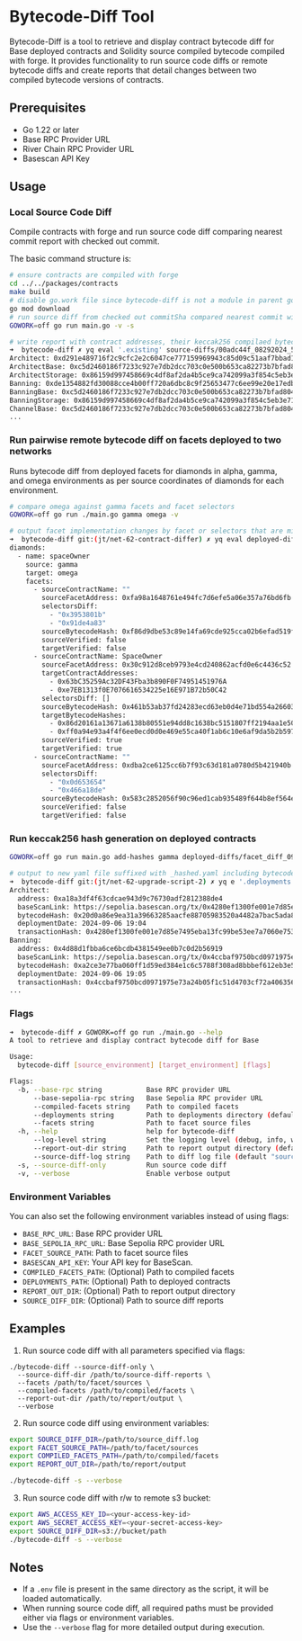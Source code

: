 # Bytecode-Diff Tool

Bytecode-Diff is a tool to retrieve and display contract bytecode diff for Base deployed contracts and Solidity source compiled bytecode compiled with forge. It provides functionality to run source code diffs or remote bytecode diffs and create reports that detail changes between two compiled bytecode versions of contracts.

## Prerequisites

- Go 1.22 or later
- Base RPC Provider URL
- River Chain RPC Provider URL
- Basescan API Key

## Usage

### Local Source Code Diff

Compile contracts with forge and run source code diff comparing nearest commit report with checked out commit.

The basic command structure is:

```bash
# ensure contracts are compiled with forge
cd ../../packages/contracts
make build
# disable go.work file since bytecode-diff is not a module in parent go workspace
go mod download
# run source diff from checked out commitSha compared nearest commit with a source diff report in SOURCE_DIFF_DIR
GOWORK=off go run main.go -v -s

# write report with contract addresses, their keccak256 compilaed bytecode hash under two keys, existing and updated.
➜  bytecode-diff ✗ yq eval '.existing' source-diffs/00adc44f_08292024_5.yaml
Architect: 0xd291e489716f2c9cfc2e2c6047ce777159969943c85d09c51aaf7bbad10f7c13
ArchitectBase: 0xc5d2460186f7233c927e7db2dcc703c0e500b653ca82273b7bfad8045d85a470
ArchitectStorage: 0x86159d997458669c4df8af2da4b5ce9ca742099a3f854c5eb3e718e16a74e4da
Banning: 0xde1354882fd30088cce4b00ff720a6dbc8c9f25653477c6ee99e20e17edb6068
BanningBase: 0xc5d2460186f7233c927e7db2dcc703c0e500b653ca82273b7bfad8045d85a470
BanningStorage: 0x86159d997458669c4df8af2da4b5ce9ca742099a3f854c5eb3e718e16a74e4da
ChannelBase: 0xc5d2460186f7233c927e7db2dcc703c0e500b653ca82273b7bfad8045d85a470
...
```

### Run pairwise remote bytecode diff on facets deployed to two networks

Runs bytecode diff from deployed facets for diamonds in alpha, gamma, and omega environments as per source coordinates of diamonds for each environment.

```bash
# compare omega against gamma facets and facet selectors
GOWORK=off go run ./main.go gamma omega -v

# output facet implementation changes by facet or selectors that are missing from omega
➜  bytecode-diff git:(jt/net-62-contract-differ) ✗ yq eval deployed-diffs/facet_diff_090324_18.yaml
diamonds:
  - name: spaceOwner
    source: gamma
    target: omega
    facets:
      - sourceContractName: ""
        sourceFacetAddress: 0xfa98a1648761e494fc7d6efe5a06e357a76bd6fb
        selectorsDiff:
          - "0x3953801b"
          - "0x91de4a83"
        sourceBytecodeHash: 0xf86d9dbe53c89e14fa69cde925cca02b6efad519fe172f7b04d9515d7700a59b
        sourceVerified: false
        targetVerified: false
      - sourceContractName: SpaceOwner
        sourceFacetAddress: 0x30c912d8ceb9793e4cd240862acfd0e6c4436c52
        targetContractAddresses:
          - 0x63bC35259Ac32DF43Fba3b890F0F74951451976A
          - 0xe7EB1313f0E7076616534225e16E971B72b50C42
        selectorsDiff: []
        sourceBytecodeHash: 0x461b53ab37fd24283ecd63eb0d4e71bd554a266036c73caf6d2ac39c435e7732
        targetBytecodeHashes:
          - 0x86d20161a13671a6138b80551e94dd8c1638bc5151807ff2194aa1e50cdb3cac
          - 0xff0a94e93a4f4f6ee0ecd0d0e469e55ca40f1ab6c10e6af9da5b2b597f32b178
        sourceVerified: true
        targetVerified: true
      - sourceContractName: ""
        sourceFacetAddress: 0xdba2ce6125cc6b7f93c63d181a0780d5b421940b
        selectorsDiff:
          - "0x0d653654"
          - "0x466a18de"
        sourceBytecodeHash: 0x583c2852056f90c96ed1cab935489f644b8ef564e0a7f11564925d07cf3bc593
        sourceVerified: false
        targetVerified: false

```

### Run keccak256 hash generation on deployed contracts

```bash
GOWORK=off go run main.go add-hashes gamma deployed-diffs/facet_diff_090624_1.yaml

# output to new yaml file suffixed with _hashed.yaml including bytecodeHash for each contract in deployments section
➜  bytecode-diff git:(jt/net-62-upgrade-script-2) ✗ yq e '.deployments' deployed-diffs/facet_diff_090624_1_hashed.yaml
Architect:
  address: 0xa18a3df4f63cdcae943d9c76730adf2812388de4
  baseScanLink: https://sepolia.basescan.org/tx/0x4280ef1300fe001e7d85e7495eba13fc99be53ee7a7060e753d466f8bebf1622
  bytecodeHash: 0x20d0a86e9ea31a39663285aacfe88705983520a4482a7bac5ada891c9adfe090
  deploymentDate: 2024-09-06 19:04
  transactionHash: 0x4280ef1300fe001e7d85e7495eba13fc99be53ee7a7060e753d466f8bebf1622
Banning:
  address: 0x4d88d1fbba6ce6bcdb4381549ee0b7c0d2b56919
  baseScanLink: https://sepolia.basescan.org/tx/0x4ccbaf9750bcd0971975e73a24b05f1c51d4703cf72a406356c79eb54de9c33c
  bytecodeHash: 0xa2ce3e77ba060ff1d59ed384e1c6c5788f308ad8bbbef612eb3e5de4e1d79de8
  deploymentDate: 2024-09-06 19:05
  transactionHash: 0x4ccbaf9750bcd0971975e73a24b05f1c51d4703cf72a406356c79eb54de9c33c
...
```

### Flags

```bash
➜  bytecode-diff ✗ GOWORK=off go run ./main.go --help
A tool to retrieve and display contract bytecode diff for Base

Usage:
  bytecode-diff [source_environment] [target_environment] [flags]

Flags:
  -b, --base-rpc string           Base RPC provider URL
      --base-sepolia-rpc string   Base Sepolia RPC provider URL
      --compiled-facets string    Path to compiled facets
      --deployments string        Path to deployments directory (default "../../packages/contracts/deployments")
      --facets string             Path to facet source files
  -h, --help                      help for bytecode-diff
      --log-level string          Set the logging level (debug, info, warn, error) (default "info")
      --report-out-dir string     Path to report output directory (default "deployed-diffs")
      --source-diff-log string    Path to diff log file (default "source-diffs")
  -s, --source-diff-only          Run source code diff
  -v, --verbose                   Enable verbose output
```

### Environment Variables

You can also set the following environment variables instead of using flags:

- `BASE_RPC_URL`: Base RPC provider URL
- `BASE_SEPOLIA_RPC_URL`: Base Sepolia RPC provider URL
- `FACET_SOURCE_PATH`: Path to facet source files
- `BASESCAN_API_KEY`: Your API key for BaseScan.
- `COMPILED_FACETS_PATH`: (Optional) Path to compiled facets
- `DEPLOYMENTS_PATH`: (Optional) Path to deployed contracts
- `REPORT_OUT_DIR`: (Optional) Path to report output directory
- `SOURCE_DIFF_DIR`: (Optional) Path to source diff reports

## Examples

1. Run source code diff with all parameters specified via flags:

```
./bytecode-diff --source-diff-only \
  --source-diff-dir /path/to/source-diff-reports \
  --facets /path/to/facet/sources \
  --compiled-facets /path/to/compiled/facets \
  --report-out-dir /path/to/report/output \
  --verbose
```

2. Run source code diff using environment variables:

```bash
export SOURCE_DIFF_DIR=/path/to/source_diff.log
export FACET_SOURCE_PATH=/path/to/facet/sources
export COMPILED_FACETS_PATH=/path/to/compiled/facets
export REPORT_OUT_DIR=/path/to/report/output

./bytecode-diff -s --verbose
```

3. Run source code diff with r/w to remote s3 bucket:

```bash
export AWS_ACCESS_KEY_ID=<your-access-key-id>
export AWS_SECRET_ACCESS_KEY=<your-secret-access-key>
export SOURCE_DIFF_DIR=s3://bucket/path
./bytecode-diff -s --verbose
```

## Notes

- If a `.env` file is present in the same directory as the script, it will be loaded automatically.
- When running source code diff, all required paths must be provided either via flags or environment variables.
- Use the `--verbose` flag for more detailed output during execution.
